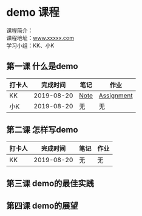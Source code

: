 # demo 课程
课程简介：  
课程地址：www.xxxxx.com  
学习小组：KK、小K

## 第一课 什么是demo

|打卡人|完成时间|笔记|作业|
|---|---|---|---|
|KK|2019-08-20|[Note](https://github.com/aicourse/demo/blob/master/lesson1/note/KK_note.md)|[Assignment](https://github.com/aicourse/demo/blob/master/lesson1/assignment/KK_assignment)|
|小K|2019-08-20|无|无|

## 第二课 怎样写demo

|打卡人|完成时间|笔记|作业|
|---|---|---|---|
|KK|2019-08-20|无|无|

## 第三课 demo的最佳实践

## 第四课 demo的展望
